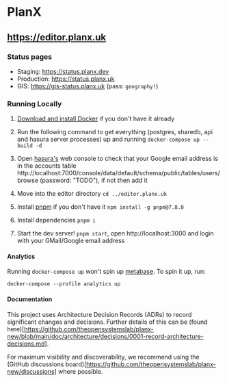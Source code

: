 # PlanX

## https://editor.planx.uk

### Status pages

- Staging: https://status.planx.dev
- Production: https://status.planx.uk
- GIS: https://gis-status.planx.uk (pass: `geography!`)

### Running Locally

1. [Download and install Docker](https://docs.docker.com/get-docker/) if you don't have it already

1. Run the following command to get everything (postgres, sharedb, api and hasura server processes) up and running `docker-compose up --build -d`

1. Open [hasura's](https://hasura.io/) web console to check that your Google email address is in the accounts table http://localhost:7000/console/data/default/schema/public/tables/users/browse (password: "TODO"), if not then add it

1. Move into the editor directory `cd ../editor.planx.uk`

1. Install [pnpm](https://github.com/pnpm/pnpm) if you don't have it `npm install -g pnpm@7.8.0`

1. Install dependencies `pnpm i`

1. Start the dev server! `pnpm start`, open http://localhost:3000 and login with your GMail/Google email address

#### Analytics

Running `docker-compose up` won't spin up [metabase](https://www.metabase.com/).
To spin it up, run:

  `docker-compose --profile analytics up`


#### Documentation

This project uses Architecture Decision Records (ADRs) to record significant changes and decisions. Further details of this can be (found here)[https://github.com/theopensystemslab/planx-new/blob/main/doc/architecture/decisions/0001-record-architecture-decisions.md].

For maximum visibility and discoverability, we recommend using the (GitHub discussions board)[https://github.com/theopensystemslab/planx-new/discussions] where possible.
